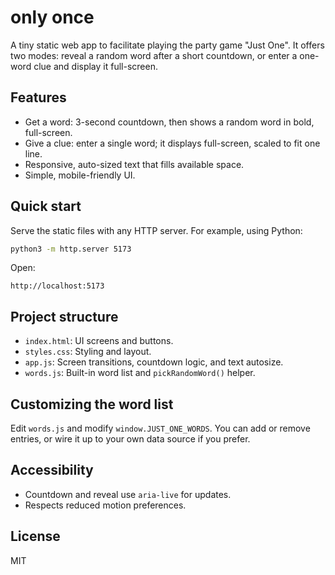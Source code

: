 # only once

A tiny static web app to facilitate playing the party game "Just One". It offers two modes: reveal a random word after a short countdown, or enter a one-word clue and display it full-screen.

## Features

- Get a word: 3-second countdown, then shows a random word in bold, full-screen.
- Give a clue: enter a single word; it displays full-screen, scaled to fit one line.
- Responsive, auto-sized text that fills available space.
- Simple, mobile-friendly UI.

## Quick start

Serve the static files with any HTTP server. For example, using Python:

```bash
python3 -m http.server 5173
```

Open:

```text
http://localhost:5173
```

## Project structure

- `index.html`: UI screens and buttons.
- `styles.css`: Styling and layout.
- `app.js`: Screen transitions, countdown logic, and text autosize.
- `words.js`: Built-in word list and `pickRandomWord()` helper.

## Customizing the word list

Edit `words.js` and modify `window.JUST_ONE_WORDS`. You can add or remove entries, or wire it up to your own data source if you prefer.

## Accessibility

- Countdown and reveal use `aria-live` for updates.
- Respects reduced motion preferences.

## License

MIT
